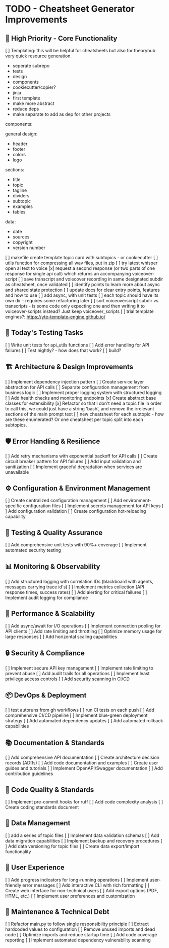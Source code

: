 # TODO - Cheatsheet Generator Improvements

## 🚀 High Priority - Core Functionality
[ ] Templating: this will be helpful for cheatsheets but also for theoryhub very quick resource generation.

- seperate subrepo
- tests
- design
- components
- cookiecutter/copier?
- jinja
- first template
- make more abstract
- reduce deps
- make separate to add as dep for other projects


components:

general design:
- header
- footer
- colors
- logo

sections:
- title
- topic
- tagline
- dividers
- subtopic
- examples
- tables

data:
- date
- sources
- copyright
- version number




[ ] makefile create template topic card with subtopics - or cookiecutter
[ ] utils function for compressing all wav files, put in zip
[ ] try latest whisper open ai text to voice
[x] request a second response (or two parts of one response for single api call) which returns an accompanying voiceover-script
[ ] save transcript and voiecover recording in same designated subdir as cheatsheet, once validated
[ ] identify points to learn more about async and shared state protection
[ ] update docs for clear entry points, features and how to use
[ ] add async, with unit tests
[ ] each topic should have its own dir - requires some refactoring later
[ ] sort voiceoverscript subdir vs transcripts - is some code only expecting one and then writing it to voiceover-scripts instead? Just keep voiceover_scripts
[ ] trial template engines?: https://yte-template-engine.github.io/

## 🧪 Today's Testing Tasks
[ ] Write unit tests for api_utils functions
[ ] Add error handling for API failures
[ ] Test nightly? - how does that work?
[ ] build?

## 🏗️ Architecture & Design Improvements
[ ] Implement dependency injection pattern
[ ] Create service layer abstraction for API calls
[ ] Separate configuration management from business logic
[ ] Implement proper logging system with structured logging
[ ] Add health checks and monitoring endpoints
[x] Create abstract base classes for extensibility
[x] Refactor so that I don't need a topic file in order to call this, we could just have a string 'bash', and remove the irrelevant sections of the main prompt text
[ ] new cheatsheet for each subtopic - how are these enumerated? Or one cheatsheet per topic split into each subtopics.


## 🛡️ Error Handling & Resilience
[ ] Add retry mechanisms with exponential backoff for API calls
[ ] Create circuit breaker pattern for API failures
[ ] Add input validation and sanitization
[ ] Implement graceful degradation when services are unavailable

## ⚙️ Configuration & Environment Management
[ ] Create centralized configuration management
[ ] Add environment-specific configuration files
[ ] Implement secrets management for API keys
[ ] Add configuration validation
[ ] Create configuration hot-reloading capability

## 🧪 Testing & Quality Assurance
[ ] Add comprehensive unit tests with 90%+ coverage
[ ] Implement automated security testing

## 📊 Monitoring & Observability
[ ] Add structured logging with correlation IDs (blackboard with agents, messages carrying trace id's)
[ ] Implement metrics collection (API response times, success rates)
[ ] Add alerting for critical failures
[ ] Implement audit logging for compliance

## 🚀 Performance & Scalability
[ ] Add async/await for I/O operations
[ ] Implement connection pooling for API clients
[ ] Add rate limiting and throttling
[ ] Optimize memory usage for large responses
[ ] Add horizontal scaling capabilities

## 🔒 Security & Compliance
[ ] Implement secure API key management
[ ] Implement rate limiting to prevent abuse
[ ] Add audit trails for all operations
[ ] Implement least privilege access controls
[ ] Add security scanning in CI/CD

## 📦 DevOps & Deployment
[ ] test autoruns from gh workflows
[ ] run CI tests on each push
[ ] Add comprehensive CI/CD pipeline
[ ] Implement blue-green deployment strategy
[ ] Add automated dependency updates
[ ] Add automated rollback capabilities

## 📚 Documentation & Standards
[ ] Add comprehensive API documentation
[ ] Create architecture decision records (ADRs)
[ ] Add code documentation and examples
[ ] Create user guides and tutorials
[ ] Implement OpenAPI/Swagger documentation
[ ] Add contribution guidelines

## 🎯 Code Quality & Standards
[ ] Implement pre-commit hooks for ruff
[ ] Add code complexity analysis
[ ] Create coding standards document

## 🔄 Data Management
[ ] add a series of topic files 
[ ] Implement data validation schemas
[ ] Add data migration capabilities
[ ] Implement backup and recovery procedures
[ ] Add data versioning for topic files
[ ] Create data export/import functionality

## 🎨 User Experience
[ ] Add progress indicators for long-running operations
[ ] Implement user-friendly error messages
[ ] Add interactive CLI with rich formatting
[ ] Create web interface for non-technical users
[ ] Add export options (PDF, HTML, etc.)
[ ] Implement user preferences and customization

## 🔧 Maintenance & Technical Debt
[ ] Refactor main.py to follow single responsibility principle
[ ] Extract hardcoded values to configuration
[ ] Remove unused imports and dead code
[ ] Optimize imports and reduce startup time
[ ] Add code coverage reporting
[ ] Implement automated dependency vulnerability scanning

